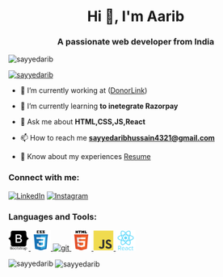 <h1 align="center">Hi 👋, I'm Aarib</h1>
<h3 align="center">A passionate web developer from India</h3>

<p align="left"> <img src="https://komarev.com/ghpvc/?username=sayyedarib&label=Profile%20views&color=0e75b6&style=flat" alt="sayyedarib" /> </p>

<p align="left"> <a href="https://github.com/ryo-ma/github-profile-trophy"><img src="https://github-profile-trophy.vercel.app/?username=sayyedarib" alt="sayyedarib" /></a> </p>

- 🔭 I’m currently working at ([DonorLink](https://github.com/sayyedarib/Donation))

- 🌱 I’m currently learning **to inetegrate Razorpay**

- 💬 Ask me about **HTML,CSS,JS,React**

- 📫 How to reach me **sayyedaribhussain4321@gmail.com**

- 📄 Know about my experiences [Resume](https://docs.google.com/document/d/1xjCeJp1lBfnVt4XmhPCDCjI5W6dDwWOA34MtSVnEYVs/edit?usp=sharing)

<h3 align="left">Connect with me:</h3>
<p align="left">
<a href="https://linkedin.com/in/sayyed arib hussain" target="blank"><img align="center" src="https://raw.githubusercontent.com/rahuldkjain/github-profile-readme-generator/master/src/images/icons/Social/linked-in-alt.svg" alt="LinkedIn" height="30" width="40" /></a>
  <a href="https://www.instagram.com/sayyedarib4321/" target="blank"><img align="center" src="https://github.com/rahuldkjain/github-profile-readme-generator/blob/master/src/images/icons/Social/instagram.svg" alt="Instagram" height="30" width="40" /></a>
</p>

<h3 align="left">Languages and Tools:</h3>
<p align="left"> <a href="https://getbootstrap.com" target="_blank" rel="noreferrer"> <img src="https://raw.githubusercontent.com/devicons/devicon/master/icons/bootstrap/bootstrap-plain-wordmark.svg" alt="bootstrap" width="40" height="40"/> </a> <a href="https://www.w3schools.com/css/" target="_blank" rel="noreferrer"> <img src="https://raw.githubusercontent.com/devicons/devicon/master/icons/css3/css3-original-wordmark.svg" alt="css3" width="40" height="40"/> </a> <a href="https://git-scm.com/" target="_blank" rel="noreferrer"> <img src="https://www.vectorlogo.zone/logos/git-scm/git-scm-icon.svg" alt="git" width="40" height="40"/> </a> <a href="https://www.w3.org/html/" target="_blank" rel="noreferrer"> <img src="https://raw.githubusercontent.com/devicons/devicon/master/icons/html5/html5-original-wordmark.svg" alt="html5" width="40" height="40"/> </a> <a href="https://developer.mozilla.org/en-US/docs/Web/JavaScript" target="_blank" rel="noreferrer"> <img src="https://raw.githubusercontent.com/devicons/devicon/master/icons/javascript/javascript-original.svg" alt="javascript" width="40" height="40"/> </a> <a href="https://reactjs.org/" target="_blank" rel="noreferrer"> <img src="https://raw.githubusercontent.com/devicons/devicon/master/icons/react/react-original-wordmark.svg" alt="react" width="40" height="40"/> </a></p>

<p><img align="left" src="https://github-readme-stats.vercel.app/api/top-langs?username=sayyedarib&show_icons=true&locale=en&layout=compact" alt="sayyedarib" /></p>

<p>&nbsp;<img align="center" src="https://github-readme-stats.vercel.app/api?username=sayyedarib&show_icons=true&locale=en" alt="sayyedarib" /></p>

